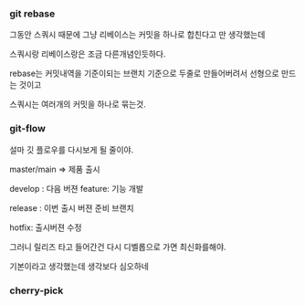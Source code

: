 ### git rebase

그동안 스쿼시 때문에 그냥 리베이스는 커밋을 하나로 합친다고 만 생각했는데

스쿼시랑 리베이스랑은 조금 다른개념인듯하다.

rebase는 커밋내역을 기준이되는 브랜치 기준으로 두줄로 만들어버려서 선형으로 만드는 것이고

스쿼시는 여러개의 커밋을 하나로 묶는것.

### git-flow

설마 깃 플로우를 다시보게 될 줄이야.

master/main => 제품 출시

develop : 다음 버젼
feature: 기능 개발

release : 이번 출시 버젼 준비 브랜치

hotfix: 출시버젼 수정

그러니 릴리즈 타고 들어간건 다시 디벨롭으로 가면 최신화를해야.

기본이라고 생각했는데 생각보다 심오하네

### cherry-pick
